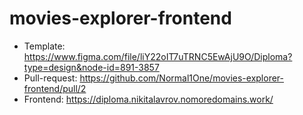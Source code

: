 # movies-explorer-frontend

- Template: <https://www.figma.com/file/liY22oIT7uTRNC5EwAjU9O/Diploma?type=design&node-id=891-3857>
- Pull-request: <https://github.com/Normal1One/movies-explorer-frontend/pull/2>
- Frontend: <https://diploma.nikitalavrov.nomoredomains.work/>
